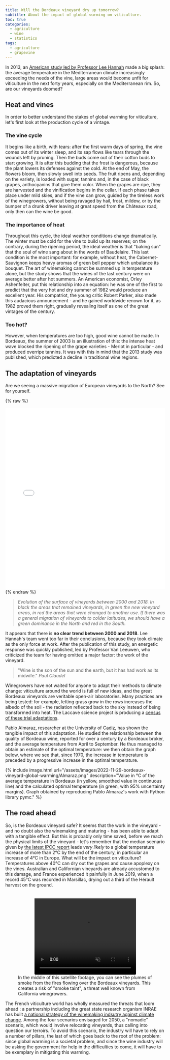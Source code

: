 ```yaml
---
title: Will the Bordeaux vineyard dry up tomorrow?
subtitle: About the impact of global warming on viticulture.
toc: true
categories:
  - agriculture
  - wine
  - statistics
tags:
  - agriculture
  - grapevine
---
```


In 2013, an [American study led by Professor Lee Hannah](https://www.pnas.org/doi/10.1073/pnas.1210127110) made a big splash: the average temperature in the Mediterranean climate increasingly exceeding the needs of the vine, large areas would become unfit for viticulture in the next forty years, especially on the Mediterranean rim. So, are our vineyards doomed?

## Heat and vines

In order to better understand the stakes of global warming for viticulture, let's first look at the production cycle of a vintage.

### The vine cycle

It begins like a birth, with tears: after the first warm days of spring, the vine comes out of its winter sleep, and its sap flows like tears through the wounds left by pruning. Then the buds come out of their cotton buds to start growing. It is after this budding that the frost is dangerous, because the plant lowers its defenses against the cold. At the end of May, the flowers bloom, then slowly swell into seeds. The fruit ripens and, depending on the variety, is loaded with sugar, tannins and, in the case of black grapes, anthocyanins that give them color.  When the grapes are ripe, they are harvested and the vinification begins in the cellar. If each phase takes place under mild skies, and if the vine can grow, guided by the tireless work of the winegrowers, without being ravaged by hail, frost, mildew, or by the bumper of a drunk driver leaving at great speed from the Châteaux road, only then can the wine be good.

### The importance of heat

Throughout this cycle, the ideal weather conditions change dramatically. The winter must be cold for the vine to build up its reserves; on the contrary, during the ripening period, the ideal weather is that "baking sun" that the soul of wine sang about in the words of Baudelaire. This last condition is the most important: for example, without heat, the Cabernet-Sauvignon keeps heavy aromas of green bell pepper which unbalance its bouquet. The art of winemaking cannot be summed up in temperature alone, but the study shows that the wines of the last century were on average better after hot summers.
An American economist, Orley Ashenfelter, put this relationship into an equation: he was one of the first to predict that the very hot and dry summer of 1982 would produce an excellent year. His compatriot, the young critic Robert Parker, also made this audacious announcement - and he gained worldwide renown for it, as 1982 proved them right, gradually revealing itself as one of the great vintages of the century.


### Too hot?

However, when temperatures are too high, good wine cannot be made. In Bordeaux, the summer of 2003 is an illustration of this: the intense heat wave blocked the ripening of the grape varieties - Merlot in particular - and produced overripe tannins. It was with this in mind that the 2013 study was published, which predicted a decline in traditional wine regions.



## The adaptation of vineyards

Are we seeing a massive migration of European vineyards to the North? 
See for yourself.

{% raw %}
<iframe src="/assets/images/2022-11-29-bordeaux-vineyard-global-warming/vineyard_map/index.html" height="570px" width="100%" style="border:none;"></iframe>
{% endraw %}


> *Evolution of the surface of vineyards between 2000 and 2018.*
> *In black the areas that remained vineyards, in green the new vineyard areas, in red the areas that were changed to another use. If there was a general migration of vineyards to colder latitudes, we should have a green dominance in the North and red in the South.*


It appears that there is **no clear trend between 2000 and 2018**. Lee Hannah's team went too far in their conclusions, because they took climate as the only force at work. After the publication of this study, an energetic response was quickly published, led by Professor Van Leeuwen, who criticized the team for having omitted a major factor: the work of the vineyard.

> "Wine is the son of the sun and the earth, but it has had work as its midwife." *Paul Claudel*

Winegrowers have not waited for anyone to adapt their methods to climate change: viticulture around the world is full of new ideas, and the great Bordeaux vineyards are veritable open-air laboratories. Many practices are being tested: for example, letting grass grow in the rows increases the albedo of the soil - the radiation reflected back to the sky instead of being transformed into heat.
The Laccave science project is producing a [census of these trial adaptations](https://paca.chambres-agriculture.fr/fileadmin/user_upload/Provence-Alpes-Cote_d_Azur/020_Inst_Paca/CRA_PACA/Documents/INNOVATION_RED_2017/Projet_LACCAVE.pdf).

Pablo Almaraz, researcher at the University of Cadiz, has shown the tangible impact of this adaptation. He studied the relationship between the quality of Bordeaux wine, reported for over a century by a Bordeaux broker, and the average temperature from April to September. He thus managed to obtain an estimate of the optimal temperature: we then obtain the graph below, where we see that, since 1970, the increase in temperature is preceded by a progressive increase in the optimal temperature.

{% include image.html url="/assets/images/2022-11-29-bordeaux-vineyard-global-warming/Almaraz.png" description="Value in °C of the average temperature in Bordeaux (in yellow, smoothed value in continuous line) and the calculated optimal temperature (in green, with 95% uncertainty margins). Graph obtained by reproducing Pablo Almaraz's work with Python library pymc." %}

## The road ahead


So, is the Bordeaux vineyard safe? It seems that the work in the vineyard - and no doubt also the winemaking and maturing - has been able to adapt with a tangible effect. But this is probably only time saved, before we reach the physical limits of the vineyard - let's remember that the median scenario given by [the latest IPCC report](https://www.ipcc.ch/report/ar6/wg1/downloads/report/IPCC_AR6_WGI_SPM_final.pdf) leads _very likely_ to a global temperature increase of more than 2°C by the end of the century, in particular an increase of 4°C in Europe. What will be the impact on viticulture? Temperatures above 40°C can dry out the grapes and cause apoplexy on the vines. Australian and Californian vineyards are already accustomed to this damage, and France experienced it painfully in June 2019, when a record 45°C was recorded in Marsillac, drying out a third of the Hérault harvest on the ground. 

<figure class="image">
    <video style="margin: auto; display: block; padding-top: 20px;border-radius: 4px;" width="320" height="240" loop autoplay muted>
    <source src="/assets/images/2022-11-29-bordeaux-vineyard-global-warming/smoke_bordeaux.mp4" type="video/mp4">
  </video>
  <figcaption>In the middle of this satellite footage, you can see the plumes of smoke from the fires flowing over the Bordeaux vineyards. This creates a risk of "smoke taint", a threat well known from California winegrowers.</figcaption>
</figure>


The French viticulture world has wholly measured the threats that loom ahead : a partnership including the great state research organism INRAE has built [a national strategy of the winemaking indsutry against climate change](https://innovin.fr/wp-content/uploads/2021/08/Strat%C3%A9gie-de-la-fili%C3%A8re-viticole-face-au-changement-climatique.pdf). Among the four scenarios envisaged for 2050, a "nomadic" scenario, which would involve relocating vineyards, thus calling into question our terroirs. To avoid this scenario, the industry will have to rely on a number of pillars, the last of which goes back to the root of the problem: since global warming is a societal problem, and since the wine industry will be asking the government for help in the difficulties to come, it will have to be exemplary in mitigating this warming.
